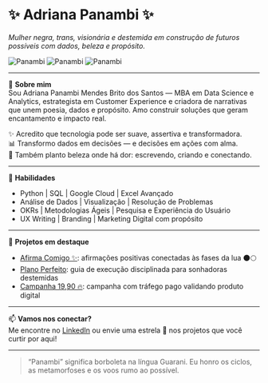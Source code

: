 # ✨ Adriana Panambi ✨  
*Mulher negra, trans, visionária e destemida em construção de futuros possíveis com dados, beleza e propósito.*

![Panambi](https://img.shields.io/badge/-Data%20Science-blueviolet?style=for-the-badge)
![Panambi](https://img.shields.io/badge/-CX%20Strategy-ff69b4?style=for-the-badge)
![Panambi](https://img.shields.io/badge/-Creative%20Technologist-yellow?style=for-the-badge)

---

🌙 **Sobre mim**  
Sou Adriana Panambi Mendes Brito dos Santos — MBA em Data Science e Analytics, estrategista em Customer Experience e criadora de narrativas que unem poesia, dados e propósito. Amo construir soluções que geram encantamento e impacto real.

✨ Acredito que tecnologia pode ser suave, assertiva e transformadora.  
📊 Transformo dados em decisões — e decisões em ações com alma.  
🌱 Também planto beleza onde há dor: escrevendo, criando e conectando.

---

🔧 **Habilidades**  
- Python | SQL | Google Cloud | Excel Avançado  
- Análise de Dados | Visualização | Resolução de Problemas  
- OKRs | Metodologias Ágeis | Pesquisa e Experiência do Usuário  
- UX Writing | Branding | Marketing Digital com propósito  

---

📁 **Projetos em destaque**
- [Afirma Comigo ✨](https://github.com/panambi/afirma-comigo): afirmações positivas conectadas às fases da lua 🌑🌕  
- [Plano Perfeito](https://github.com/panambi/plano-perfeito): guia de execução disciplinada para sonhadoras destemidas  
- [Campanha 19,90 🔥](https://github.com/panambi/campanha-baixo-cpc): campanha com tráfego pago validando produto digital

---

📫 **Vamos nos conectar?**  
Me encontre no [LinkedIn](https://www.linkedin.com/in/adrianapanambi/) ou envie uma estrela 💫 nos projetos que você curtir por aqui!

---

> “Panambi” significa borboleta na língua Guarani. Eu honro os ciclos, as metamorfoses e os voos rumo ao possível.

